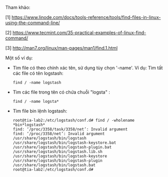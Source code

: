 Tham khảo: 

[1] https://www.linode.com/docs/tools-reference/tools/find-files-in-linux-using-the-command-line/

[2] https://www.tecmint.com/35-practical-examples-of-linux-find-command/

[3] http://man7.org/linux/man-pages/man1/find.1.html

Một số ví dụ:

- Tìm file có theo chính xác tên, sử dụng tùy chọn '-name'. Ví dụ: Tìm tất các file có tên logstash:

    `find / -name logstash`

- Tìm các file trong tên có chứa chuỗi "logsta" :

    `find / -name logsta*`

- Tìm file bin lệnh logstash:

    ```
    root@tia-lab2:/etc/logstash/conf.d# find / -wholename *bin*logstash*
    find: ‘/proc/3358/task/3358/net’: Invalid argument
    find: ‘/proc/3358/net’: Invalid argument
    /usr/share/logstash/bin/logstash
    /usr/share/logstash/bin/logstash-keystore.bat
    /usr/share/logstash/bin/logstash-plugin.bat
    /usr/share/logstash/bin/logstash.lib.sh
    /usr/share/logstash/bin/logstash-keystore
    /usr/share/logstash/bin/logstash-plugin
    /usr/share/logstash/bin/logstash.bat
    root@tia-lab2:/etc/logstash/conf.d#
    ```


